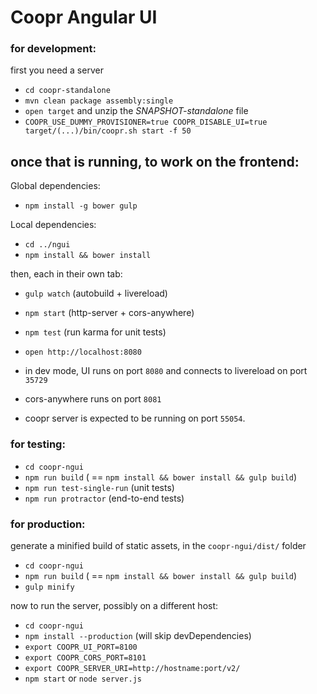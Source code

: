 Coopr Angular UI
================

### for development:

first you need a server

* `cd coopr-standalone`
* `mvn clean package assembly:single`
* `open target` and unzip the _SNAPSHOT-standalone_ file
* `COOPR_USE_DUMMY_PROVISIONER=true COOPR_DISABLE_UI=true target/(...)/bin/coopr.sh start -f 50`

## once that is running, to work on the frontend:

Global dependencies:

* `npm install -g bower gulp`

Local dependencies:

* `cd ../ngui`
* `npm install && bower install`

then, each in their own tab:

* `gulp watch` (autobuild + livereload)
* `npm start` (http-server + cors-anywhere)
* `npm test` (run karma for unit tests)
* `open http://localhost:8080`

* in dev mode, UI runs on port `8080` and connects to livereload on port `35729`
* cors-anywhere runs on port `8081`
* coopr server is expected to be running on port `55054`.

### for testing:

* `cd coopr-ngui`
* `npm run build` ( == `npm install && bower install && gulp build`)
* `npm run test-single-run` (unit tests)
* `npm run protractor` (end-to-end tests)

### for production:

generate a minified build of static assets, in the `coopr-ngui/dist/` folder

* `cd coopr-ngui`
* `npm run build` ( == `npm install && bower install && gulp build`)
* `gulp minify`

now to run the server, possibly on a different host:

* `cd coopr-ngui`
* `npm install --production` (will skip devDependencies)
* `export COOPR_UI_PORT=8100`
* `export COOPR_CORS_PORT=8101`
* `export COOPR_SERVER_URI=http://hostname:port/v2/`
* `npm start` or `node server.js`

